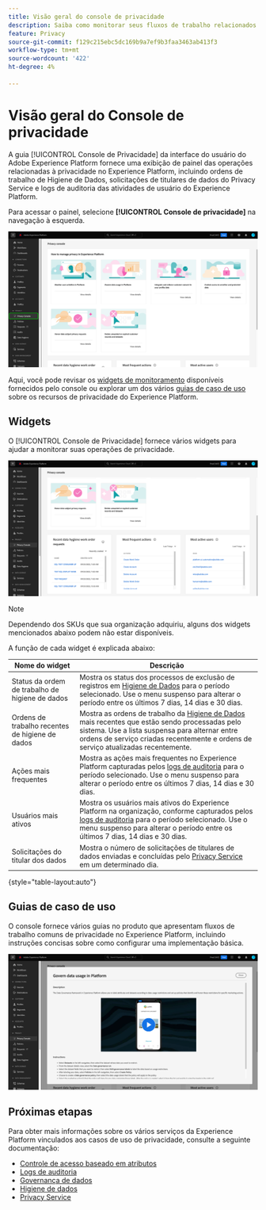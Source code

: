 ```yaml
---
title: Visão geral do console de privacidade
description: Saiba como monitorar seus fluxos de trabalho relacionados à privacidade na interface do usuário do Adobe Experience Platform.
feature: Privacy
source-git-commit: f129c215ebc5dc169b9a7ef9b3faa3463ab413f3
workflow-type: tm+mt
source-wordcount: '422'
ht-degree: 4%

---
```


# Visão geral do Console de privacidade

A guia [!UICONTROL Console de Privacidade] da interface do usuário do Adobe Experience Platform fornece uma exibição de painel das operações relacionadas à privacidade no Experience Platform, incluindo ordens de trabalho de Higiene de Dados, solicitações de titulares de dados do Privacy Service e logs de auditoria das atividades de usuário do Experience Platform.

Para acessar o painel, selecione **[!UICONTROL Console de privacidade]** na navegação à esquerda.

![Imagem mostrando o [!UICONTROL Console de Privacidade] sendo selecionado na navegação à esquerda na interface do usuário do Experience Platform](../images/governance-privacy-security/privacy-console/left-nav.png)

Aqui, você pode revisar os [widgets de monitoramento](#widgets) disponíveis fornecidos pelo console ou explorar um dos vários [guias de caso de uso](#use-case-guides) sobre os recursos de privacidade do Experience Platform.

## Widgets

O [!UICONTROL Console de Privacidade] fornece vários widgets para ajudar a monitorar suas operações de privacidade.

![Imagem mostrando o [!UICONTROL Console de Privacidade] sendo selecionado na navegação à esquerda na interface do usuário do Experience Platform](../images/governance-privacy-security/privacy-console/widgets.png)

>[!NOTE]
>
>Dependendo dos SKUs que sua organização adquiriu, alguns dos widgets mencionados abaixo podem não estar disponíveis.

A função de cada widget é explicada abaixo:

| Nome do widget | Descrição |
| --- | --- |
| Status da ordem de trabalho de higiene de dados | Mostra os status dos processos de exclusão de registros em [Higiene de Dados](../../hygiene/home.md) para o período selecionado. Use o menu suspenso para alterar o período entre os últimos 7 dias, 14 dias e 30 dias. |
| Ordens de trabalho recentes de higiene de dados | Mostra as ordens de trabalho da [Higiene de Dados](../../hygiene/home.md) mais recentes que estão sendo processadas pelo sistema. Use a lista suspensa para alternar entre ordens de serviço criadas recentemente e ordens de serviço atualizadas recentemente. |
| Ações mais frequentes | Mostra as ações mais frequentes no Experience Platform capturadas pelos [logs de auditoria](./audit-logs/overview.md) para o período selecionado. Use o menu suspenso para alterar o período entre os últimos 7 dias, 14 dias e 30 dias. |
| Usuários mais ativos | Mostra os usuários mais ativos do Experience Platform na organização, conforme capturados pelos [logs de auditoria](./audit-logs/overview.md) para o período selecionado. Use o menu suspenso para alterar o período entre os últimos 7 dias, 14 dias e 30 dias. |
| Solicitações do titular dos dados | Mostra o número de solicitações de titulares de dados enviadas e concluídas pelo [Privacy Service](../../privacy-service/home.md) em um determinado dia. |

{style="table-layout:auto"}

## Guias de caso de uso

O console fornece vários guias no produto que apresentam fluxos de trabalho comuns de privacidade no Experience Platform, incluindo instruções concisas sobre como configurar uma implementação básica.

![Imagem mostrando o [!UICONTROL Console de Privacidade] sendo selecionado na navegação à esquerda na interface do usuário do Experience Platform](../images/governance-privacy-security/privacy-console/use-case-guide.png)

## Próximas etapas

Para obter mais informações sobre os vários serviços da Experience Platform vinculados aos casos de uso de privacidade, consulte a seguinte documentação:

* [Controle de acesso baseado em atributos](../../access-control/abac/overview.md)
* [Logs de auditoria](./audit-logs/overview.md)
* [Governança de dados](../../data-governance/home.md)
* [Higiene de dados](../../hygiene/home.md)
* [Privacy Service](../../privacy-service/home.md)
